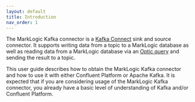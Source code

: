 ```yaml
---
layout: default
title: Introduction
nav_order: 1
---
```


The MarkLogic Kafka connector is a [Kafka Connect](https://docs.confluent.io/platform/current/connect/index.html) 
sink and source connector. It supports writing data from a topic to a MarkLogic database as well as reading data from
a MarkLogic database via an [Optic query](https://docs.marklogic.com/guide/app-dev/OpticAPI) and sending the result to a topic.

This user guide describes how to obtain the MarkLogic Kafka connector and how to use it with either Confluent Platform 
or Apache Kafka. It is expected that if you are considering usage of the MarkLogic Kafka connector, you already have 
a basic level of understanding of Kafka and/or Confluent Platform.

